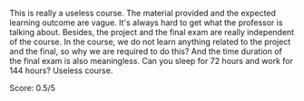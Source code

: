 This is really a useless course. The material provided and the expected learning outcome are vague. It's always hard to get what the professor is talking about. Besides, the project and the final exam are really independent of the course. In the course, we do not learn anything related to the project and the final, so why we are required to do this? And the time duration of the final exam is also meaningless. Can you sleep for 72 hours and work for 144 hours? Useless course.

Score: 0.5/5
